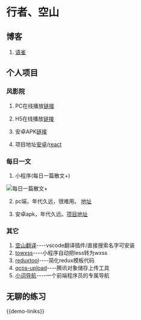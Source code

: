 # 行者、空山

## 博客

1. [语雀](https://www.yuque.com/zackdk/web)

## 个人项目

### 风影院

1. PC在线播放[链接](https://fengxiaoci.cn)

2. H5在线播放[链接](http://movie.zackdk.top/)

3. 安卓APK[链接](https://apks-1252514056.cos.ap-chengdu.myqcloud.com/%E9%A3%8E%E5%BD%B1%E9%99%A2_v1.7_2018-10-14-release.apk)

4. 项目地址[安卓](https://github.com/CodeByZack/kongtv-android/)/[react](https://github.com/CodeByZack/kongtv-react/)


### 每日一文

1. 小程序(每日一篇散文+)

![每日一篇散文+](https://apks-1252514056.cos.ap-chengdu.myqcloud.com/%E6%AF%8F%E6%97%A5%E4%B8%80%E7%AF%87%E6%95%A3%E6%96%87%2B.jpg)

2. pc端，年代久远，很难用。 [地址](https://emptymountain.netlify.com/)

3. 安卓apk，年代久远。[项目地址](https://github.com/CodeByZack/mryw-android-bmob)

### 其它

1. [空山翻译](https://marketplace.visualstudio.com/items?itemName=zackdk.empty-translate#review-details)----vscode翻译插件/直接搜索名字可安装
2. [towxss](https://www.npmjs.com/package/towxss)----小程序自动把less转为wxss
3. [reduxtool](https://www.npmjs.com/package/@zackdk/reduxtool)----简化redux模板代码
4. [qcos-upload](https://www.npmjs.com/package/qcos-upload)----腾讯对象储存上传工具
5. [小词导航](https://www.xclinks.com/)----一个前端程序员的专属导航




## 无聊的练习

{{demo-liniks}}